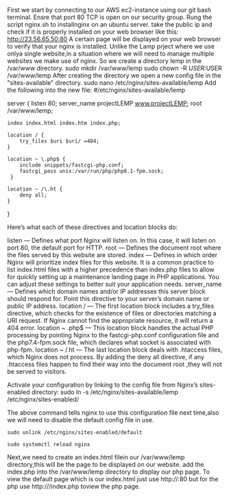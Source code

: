 First we start by connecting to our AWS ec2-instance using our git bash terminal.
Ensre that port 80 TCP is open on our security group.
Rung the script nginx.sh to installnginx on an ubuntu server.
take the public ip and check if it is properly installed on your web browser like this:
    http://23.56.65.50:80
A certain page will be displayed on your web browser to verify that your nginx is installed. Unlike the Lamp prject where we use onlya single website,in a situation where we will need to manage multiple websites we make use of nginx.
So we create a directory lemp in the /var/www directory.
    sudo mkdir /var/www/lemp
    sudo chown -R $USER:$USER /var/www/lemp
After creating the directory we open a new config file in the "sites-available"
directory. 
    sudo nano /etc/nginx/sites-available/lemp
Add the following into the new file:
   #/etc/nginx/sites-available/lemp

server {
    listen 80;
    server_name projectLEMP www.projectLEMP;
    root /var/www/lemp;

    index index.html index.htm index.php;

    location / {
        try_files $uri $uri/ =404;
    }

    location ~ \.php$ {
        include snippets/fastcgi-php.conf;
        fastcgi_pass unix:/var/run/php/php8.1-fpm.sock;
     }

    location ~ /\.ht {
        deny all;
    }

}

Here’s what each of these directives and location blocks do:

listen — Defines what port Nginx will listen on. In this case, it will listen on port 80, the default port for HTTP.
root — Defines the document root where the files served by this website are stored.
index — Defines in which order Nginx will prioritize index files for this website. It is a common practice to list index.html files with a higher precedence than index.php files to allow for quickly setting up a maintenance landing page in PHP applications. You can adjust these settings to better suit your application needs.
server_name — Defines which domain names and/or IP addresses this server block should respond for. Point this directive to your server’s domain name or public IP address.
location / — The first location block includes a try_files directive, which checks for the existence of files or directories matching a URI request. If Nginx cannot find the appropriate resource, it will return a 404 error.
location ~ \.php$ — This location block handles the actual PHP processing by pointing Nginx to the fastcgi-php.conf configuration file and the php7.4-fpm.sock file, which declares what socket is associated with php-fpm.
location ~ /\.ht — The last location block deals with .htaccess files, which Nginx does not process. By adding the deny all directive, if any .htaccess files happen to find their way into the document root ,they will not be served to visitors.

Activate your configuration by linking to the config file from Nginx’s sites-enabled directory:
sudo ln -s /etc/nginx/sites-available/lemp /etc/nginx/sites-enabled/

The above command tells nginx to use this configuration file next time,also we will need to disable the default config file in use.

    sudo unlink /etc/nginx/sites-enabled/default

    sudo systemctl reload nginx

Next,we need to create an index.html filein our /var/www/lemp directory,this will be the page to be displayed on our website.
add the index.php into the /var/www/lemp directory to display our php page.
To view the default page which is our index.html just use http://<ip-addr>:80
but for the php use  http://<ip-addr>/index.php toview the php page.
